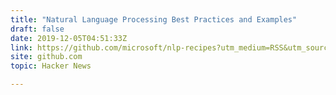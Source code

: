 ```yaml
---
title: "Natural Language Processing Best Practices and Examples"
draft: false
date: 2019-12-05T04:51:33Z
link: https://github.com/microsoft/nlp-recipes?utm_medium=RSS&utm_source=hune
site: github.com
topic: Hacker News  

---
```

